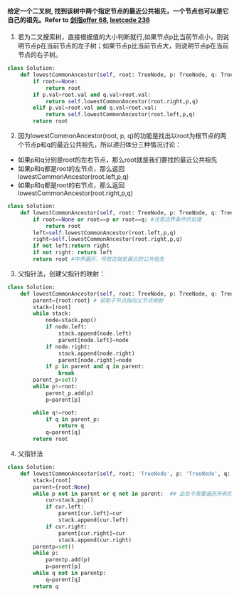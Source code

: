 #### 给定一个二叉树, 找到该树中两个指定节点的最近公共祖先，一个节点也可以是它自己的祖先。Refer to [剑指offer 68](https://leetcode-cn.com/problems/er-cha-shu-de-zui-jin-gong-gong-zu-xian-lcof/), [leetcode 236](https://leetcode-cn.com/problems/lowest-common-ancestor-of-a-binary-tree/)
1. 若为二叉搜索树，直接根据值的大小判断就行,如果节点p比当前节点小，则说明节点p在当前节点的左子树；如果节点p比当前节点大，则说明节点p在当前节点的右子树。
```python
class Solution:
    def lowestCommonAncestor(self, root: TreeNode, p: TreeNode, q: TreeNode) -> TreeNode:
        if root==None:
            return root
        if p.val>root.val and q.val>root.val:
            return self.lowestCommonAncestor(root.right,p,q)
        elif p.val<root.val and q.val<root.val:
            return self.lowestCommonAncestor(root.left,p,q)
        return root
```

2. 因为lowestCommonAncestor(root, p, q)的功能是找出以root为根节点的两个节点p和q的最近公共祖先，所以递归体分三种情况讨论：
* 如果p和q分别是root的左右节点，那么root就是我们要找的最近公共祖先
* 如果p和q都是root的左节点，那么返回lowestCommonAncestor(root.left,p,q)
* 如果p和q都是root的右节点，那么返回lowestCommonAncestor(root.right,p,q)
```python
class Solution:
    def lowestCommonAncestor(self, root: TreeNode, p: TreeNode, q: TreeNode) -> TreeNode:
        if root==None or root==p or root==q: #注意边界条件的处理
            return root
        left=self.lowestCommonAncestor(root.left,p,q)
        right=self.lowestCommonAncestor(root.right,p,q)
        if not left:return right
        if not right: return left
        return root #中序遍历，导致这就是最近的公共祖先
```

3. 父指针法，创建父指针的映射：
```python
class Solution:
    def lowestCommonAncestor(self, root: TreeNode, p: TreeNode, q: TreeNode) -> TreeNode:
        parent={root:root} # 获取子节点指向父节点映射
        stack=[root] 
        while stack:
            node=stack.pop()
            if node.left:
                stack.append(node.left)
                parent[node.left]=node
            if node.right:
                stack.append(node.right)
                parent[node.right]=node
            if p in parent and q in parent:
                break
        parent_p=set()
        while p!=root:
            parent_p.add(p)
            p=parent[p]

        while q!=root:
            if q in parent_p:
                return q
            q=parent[q]
        return root
```
4. 父指针法
```python
class Solution:
    def lowestCommonAncestor(self, root: 'TreeNode', p: 'TreeNode', q: 'TreeNode') -> 'TreeNode':
        stack=[root]
        parent={root:None}
        while p not in parent or q not in parent:  ## 此处不需要遍历所有的节点，找到p和q即可结束循环
            cur=stack.pop()
            if cur.left:
                parent[cur.left]=cur
                stack.append(cur.left)
            if cur.right:
                parent[cur.right]=cur
                stack.append(cur.right)
        parentp=set()
        while p:
            parentp.add(p)
            p=parent[p]
        while q not in parentp:
            q=parent[q]
        return q
```
